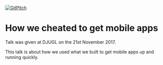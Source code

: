 [![GitPitch](https://gitpitch.com/assets/badge.svg)](https://gitpitch.com/garrybodsworth/djugl-talk-nov2017/master?grs=github&t=moon)

# How we cheated to get mobile apps

Talk was given at DJUGL on the 21st November 2017.

This talk is about how we used what we built to get mobile apps up and running quickly.
